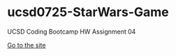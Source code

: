 # ucsd0725-StarWars-Game

UCSD Coding Bootcamp HW Assignment 04

[Go to the site](https://quells.github.io/ucsd0725-StarWars-Game/)
